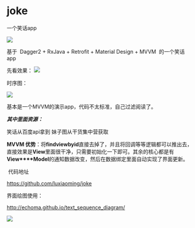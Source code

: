 # joke
一个笑话app


![](http://upload-images.jianshu.io/upload_images/1603789-9b84fe9e340099fb?imageMogr2/auto-orient/strip%7CimageView2/2/w/1240)


基于  Dagger2 + RxJava + Retrofit + Material Design + MVVM  的一个笑话app

先看效果：
![](http://upload-images.jianshu.io/upload_images/1603789-ce2023d975c78a3c?imageMogr2/auto-orient/strip%7CimageView2/2/w/1240)

时序图：

![](http://upload-images.jianshu.io/upload_images/1603789-28210588c35aeab1?imageMogr2/auto-orient/strip%7CimageView2/2/w/1240)

基本是一个MVVM的演示app，代码不太标准，自己过滤阅读了。

***其中里面资源：***

笑话从百度api拿到
妹子图从干货集中营获取

**MVVM 优势**：将**findviewbyid**直接去掉了，并且将回调等等逻辑都可以推出去，直接效果是**View**里面很干净，只需要初始化一下即可。其余的核心都是有**View****Model**的通知数据改变，然后在数据绑定里面自动实现了界面更新。

 代码地址

https://github.com/luxiaoming/joke

界面绘图使用：

http://echoma.github.io/text_sequence_diagram/

![](http://upload-images.jianshu.io/upload_images/1603789-e8f0c5782013c8db?imageMogr2/auto-orient/strip%7CimageView2/2/w/1240)
